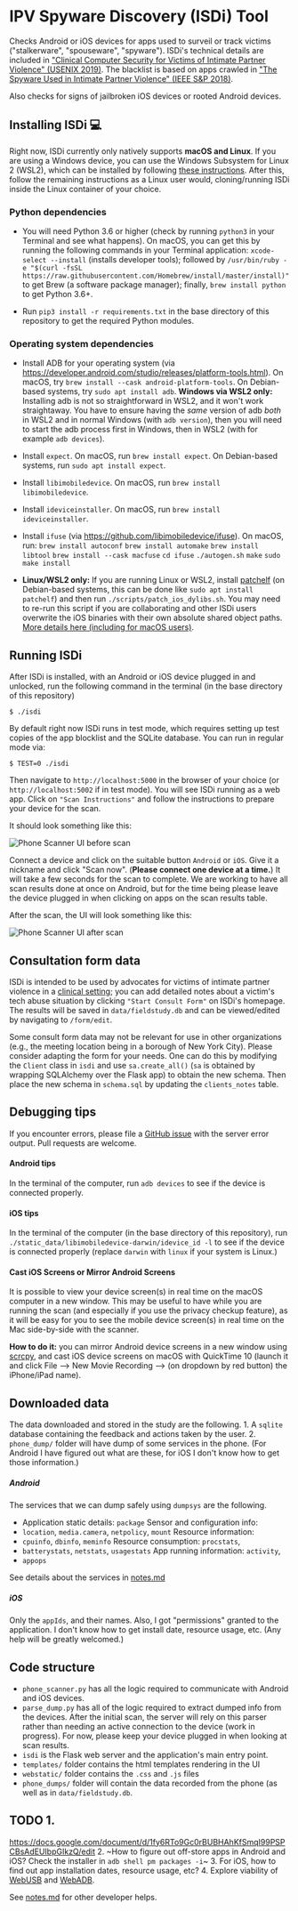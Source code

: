 # IPV Spyware Discovery (ISDi) Tool

Checks Android or iOS devices for apps used to surveil or track victims
("stalkerware", "spouseware", "spyware"). ISDi's technical details are included
in ["Clinical Computer Security for Victims of Intimate Partner Violence"
(USENIX 2019)](https://www.usenix.org/conference/usenixsecurity19/presentation/havron). The blacklist is based
on apps crawled in ["The Spyware Used in Intimate Partner Violence" (IEEE S&P 2018)](https://www.computer.org/csdl/pds/api/csdl/proceedings/download-article/12OmNxWuiny/pdf).


Also checks for signs of jailbroken iOS devices or rooted Android devices.

## Installing ISDi :computer:

Right now, ISDi currently only natively supports **macOS and Linux**. If you are using a Windows device, you can use the Windows Subsystem for Linux 2
(WSL2), which can be installed by following [these instructions](https://docs.microsoft.com/en-us/windows/wsl/wsl2-install). After this,
follow the remaining instructions as a Linux user would, cloning/running 
ISDi inside the Linux container of your choice. 

### Python dependencies
- You will need Python 3.6 or higher (check by running `python3` in your
Terminal and see what happens).  On macOS, you can get this by running the
following commands in your Terminal application: `xcode-select --install`
(installs developer tools); followed by `/usr/bin/ruby -e "$(curl -fsSL
https://raw.githubusercontent.com/Homebrew/install/master/install)"` to get
Brew (a software package manager); finally, `brew install python` to get Python
3.6+.

- Run `pip3 install -r
requirements.txt` in the base directory of this repository to get the required
Python modules.

### Operating system dependencies
- Install ADB for your operating system (via
https://developer.android.com/studio/releases/platform-tools.html). On
macOS, try `brew install --cask android-platform-tools`. On Debian-based
systems, try `sudo apt install adb`. 
**Windows via WSL2 only:** Installing adb is not so straightforward in WSL2, and
it won't work straightaway. You have to ensure having the *same* version of adb
*both* in WSL2 and in normal Windows (with `adb version`), then you will need to
start the adb process first in Windows, then in WSL2 (with for example `adb
devices`).

- Install `expect`. On macOS, run `brew install expect`. On Debian-based
  systems, run `sudo apt install expect`.

- Install `libimobiledevice`. On macOS, run `brew install libimobiledevice`.

- Install `ideviceinstaller`. On macOS, run `brew install ideviceinstaller`.

- Install `ifuse` (via https://github.com/libimobiledevice/ifuse). On macOS, run:
`brew install autoconf`
`brew install automake`
`brew install libtool`
`brew install --cask macfuse`
`cd ifuse`
`./autogen.sh`
`make`
`sudo make install`

- **Linux/WSL2 only:** If you are running Linux or WSL2, install
   [patchelf](https://nixos.org/patchelf.html) (on Debian-based systems, this
can be done like `sudo apt install patchelf`) and then run
`./scripts/patch_ios_dylibs.sh`. You may need to re-run this script if you are
collaborating and other ISDi users overwrite the iOS binaries with their own 
absolute shared object paths. [More details here (including for macOS users)](notes.md).


## Running ISDi

After ISDi is installed, with an Android or iOS
device plugged in and unlocked, run the following command in the terminal (in
the base directory of this repository)

```$ ./isdi ```

By default right now ISDi runs in test mode, which requires setting up test
copies of the app blocklist and the SQLite database. You can run in regular mode
via: 

```$ TEST=0 ./isdi```

Then navigate to `http://localhost:5000` in the browser of your choice (or `http://localhost:5002` if
in test mode). You will see ISDi running as a web app. Click on `"Scan Instructions"` and follow 
the instructions to prepare your device for the scan.

It should look something like this:

![Phone Scanner UI before scan](webstatic/ISDi_before_scan.png "Phone Scanner
UI before scan")

Connect a device and click on the suitable button `Android` or `iOS`. Give it a
nickname and click "Scan now". (**Please connect one device at a time.**) It
will take a few seconds for the scan to complete. We are working to have all
scan results done at once on Android, but for the time being please leave the
device plugged in when clicking on apps on the scan results table.

After the scan, the UI will look something like this:

![Phone Scanner UI after scan](webstatic/ISDi_after_scan.png "Phone Scanner
UI")

## Consultation form data 
ISDi is intended to be used by advocates for victims of intimate partner violence in 
a [clinical setting](http://www.nixdell.com/papers/2019-usenix_clinical_security_FULL.pdf); 
you can add detailed notes about a victim's tech abuse situation 
by clicking `"Start Consult Form"` on ISDi's homepage. The results
will be saved in `data/fieldstudy.db` and can be viewed/edited
by navigating to `/form/edit`.

Some consult form data may not be relevant for use in
other organizations (e.g., the meeting location being 
in a borough of New York City). Please consider adapting the form 
for your needs. One can do this by modifying the `Client` class in 
`isdi` and use `sa.create_all()` (`sa` is obtained by wrapping SQLAlchemy over 
the Flask app) to obtain the new
schema. Then place the new schema in `schema.sql` by updating the `clients_notes` table.

## Debugging tips 
If you encounter errors, please file a [GitHub issue](../../issues/) with the server error output. 
Pull requests are welcome. 

#### Android tips 
In the terminal of the computer, run `adb devices` to see if
the device is connected properly.


#### iOS tips 
In the terminal of the computer (in the base directory of this repository), 
run `./static_data/libimobiledevice-darwin/idevice_id -l` to see if
the device is connected properly (replace `darwin` with `linux` if your system is Linux.)

#### Cast iOS Screens or Mirror Android Screens 
It is possible to view your
device screen(s) in real time on the macOS computer in a new window. This may
be useful to have while you are running the scan (and especially if you use the
privacy checkup feature), as it will be easy for you to see the mobile device
screen(s) in real time on the Mac side-by-side with the scanner.

**How to do it:** 
you can mirror Android device screens in a new window using
[scrcpy](https://github.com/Genymobile/scrcpy), and cast iOS device screens on
macOS with QuickTime 10 (launch it and click File --> New Movie Recording -->
(on dropdown by red button) the iPhone/iPad name).

## Downloaded data ## 
The data downloaded and stored in the study are the
following.  1. A `sqlite` database containing the feedback and actions taken by
the user.  2. `phone_dump/` folder will have dump of some services in the
phone.  (For Android I have figured out what are these, for iOS I don't know
how to get those information.)

##### Android 
The services that we can dump safely using `dumpsys` are the
following.
* Application static details: `package` Sensor and configuration info:
* `location`, `media.camera`, `netpolicy`, `mount` Resource information:
* `cpuinfo`, `dbinfo`, `meminfo` Resource consumption: `procstats`,
* `batterystats`, `netstats`, `usagestats` App running information: `activity`,
* `appops`

See details about the services in [notes.md](notes.md)

##### iOS 
Only the `appIds`, and their names. Also, I got "permissions" granted
to the application. I don't know how to get install date, resource usage, etc.
(Any help will be greatly welcomed.)


## Code structure  
* `phone_scanner.py` has all the logic required to communicate with Android and
  iOS devices.
* `parse_dump.py` has all of the logic required to extract dumped info from the
 devices. After the initial scan, the server will rely on this parser rather
 than needing an active connection to the device (work in progress). For now,
 please keep your device plugged in when looking at scan results.  
* `isdi` is the Flask web server and the application's main entry point.
* `templates/` folder contains the html templates rendering in the UI 
* `webstatic/` folder contains the `.css` and `.js` files
* `phone_dumps/` folder will contain the data recorded from the phone (as well as in 
`data/fieldstudy.db`.



## TODO 1.
https://docs.google.com/document/d/1fy6RTo9Gc0rBUBHAhKfSmqI99PSPCBsAdEUIbpGIkzQ/edit
2. ~How to figure out off-store apps in Android and iOS? Check the installer in
`adb shell pm packages -i`~ 3. For iOS, how to find out app installation dates,
resource usage, etc?  4. Explore viability of
[WebUSB](https://github.com/WICG/webusb) and
[WebADB](https://github.com/webadb/webadb.js).

See [notes.md](notes.md) for other developer helps.
